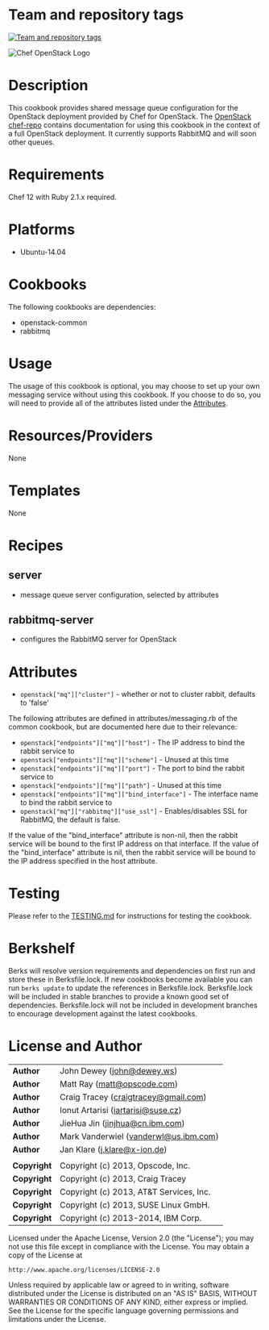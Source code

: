 Team and repository tags
========================

[![Team and repository tags](http://governance.openstack.org/badges/cookbook-openstack-ops-messaging.svg)](http://governance.openstack.org/reference/tags/index.html)

<!-- Change things from this point on -->

![Chef OpenStack Logo](https://www.openstack.org/themes/openstack/images/project-mascots/Chef%20OpenStack/OpenStack_Project_Chef_horizontal.png)

# Description #

This cookbook provides shared message queue configuration for the OpenStack deployment provided by Chef for OpenStack. The [OpenStack chef-repo](http://github.com/openstack/openstack-chef-repo) contains documentation for using this cookbook in the context of a full OpenStack deployment. It currently supports RabbitMQ and will soon other queues.

# Requirements #

Chef 12 with Ruby 2.1.x required.

# Platforms #

* Ubuntu-14.04

# Cookbooks #

The following cookbooks are dependencies:

* openstack-common
* rabbitmq

# Usage #

The usage of this cookbook is optional, you may choose to set up your own messaging service without using this cookbook. If you choose to do so, you will need to provide all of the attributes listed under the [Attributes](#attributes).

# Resources/Providers #

None

# Templates #

None

# Recipes #

## server ##

- message queue server configuration, selected by attributes

## rabbitmq-server ##

- configures the RabbitMQ server for OpenStack

# Attributes #

* `openstack["mq"]["cluster"]` - whether or not to cluster rabbit, defaults to 'false'

The following attributes are defined in attributes/messaging.rb of the common cookbook, but are documented here due to their relevance:

* `openstack["endpoints"]["mq"]["host"]` - The IP address to bind the rabbit service to
* `openstack["endpoints"]["mq"]["scheme"]` - Unused at this time
* `openstack["endpoints"]["mq"]["port"]` - The port to bind the rabbit service to
* `openstack["endpoints"]["mq"]["path"]` - Unused at this time
* `openstack["endpoints"]["mq"]["bind_interface"]` - The interface name to bind the rabbit service to
* `openstack["mq"]["rabbitmq"]["use_ssl"]` - Enables/disables SSL for RabbitMQ, the default is false.

If the value of the "bind_interface" attribute is non-nil, then the rabbit service will be bound to the first IP address on that interface.  If the value of the "bind_interface" attribute is nil, then the rabbit service will be bound to the IP address specified in the host attribute.

Testing
=====

Please refer to the [TESTING.md](TESTING.md) for instructions for testing the cookbook.

Berkshelf
=====

Berks will resolve version requirements and dependencies on first run and
store these in Berksfile.lock. If new cookbooks become available you can run
`berks update` to update the references in Berksfile.lock. Berksfile.lock will
be included in stable branches to provide a known good set of dependencies.
Berksfile.lock will not be included in development branches to encourage
development against the latest cookbooks.

License and Author
==================

|                      |                                                    |
|:---------------------|:---------------------------------------------------|
| **Author**           |  John Dewey (<john@dewey.ws>)                      |
| **Author**           |  Matt Ray (<matt@opscode.com>)                     |
| **Author**           |  Craig Tracey (<craigtracey@gmail.com>)            |
| **Author**           |  Ionut Artarisi (<iartarisi@suse.cz>)              |
| **Author**           |  JieHua Jin (<jinjhua@cn.ibm.com>)                 |
| **Author**           |  Mark Vanderwiel (<vanderwl@us.ibm.com>)           |
| **Author**           |  Jan Klare (<j.klare@x-ion.de>)                    |
|                      |                                                    |
| **Copyright**        |  Copyright (c) 2013, Opscode, Inc.                 |
| **Copyright**        |  Copyright (c) 2013, Craig Tracey                  |
| **Copyright**        |  Copyright (c) 2013, AT&T Services, Inc.           |
| **Copyright**        |  Copyright (c) 2013, SUSE Linux  GmbH.             |
| **Copyright**        |  Copyright (c) 2013-2014, IBM Corp.                |



Licensed under the Apache License, Version 2.0 (the "License");
you may not use this file except in compliance with the License.
You may obtain a copy of the License at

    http://www.apache.org/licenses/LICENSE-2.0

Unless required by applicable law or agreed to in writing, software
distributed under the License is distributed on an "AS IS" BASIS,
WITHOUT WARRANTIES OR CONDITIONS OF ANY KIND, either express or implied.
See the License for the specific language governing permissions and
limitations under the License.

